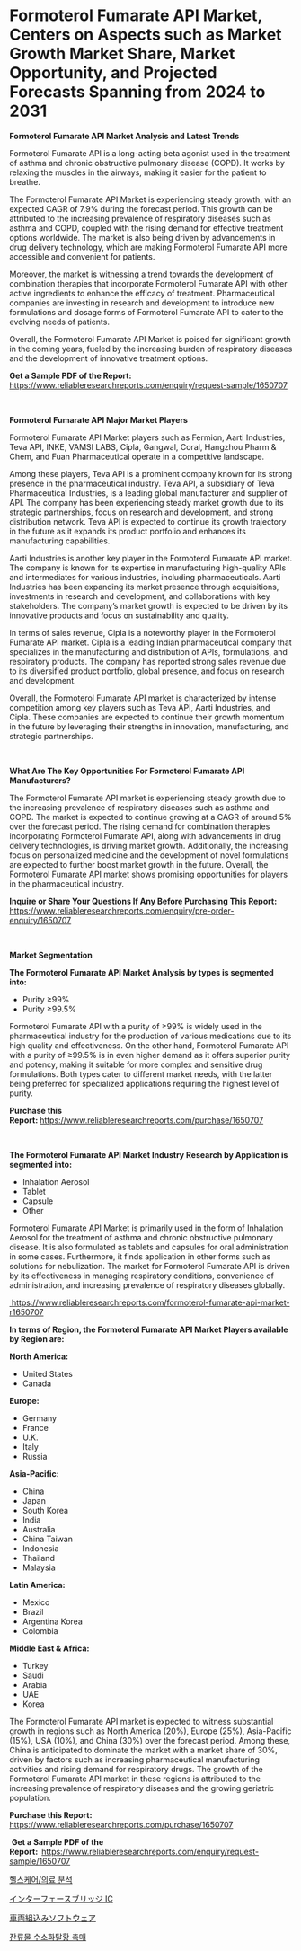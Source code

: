 <p><h1>Formoterol Fumarate API Market, Centers on Aspects such as Market Growth Market Share, Market Opportunity, and Projected Forecasts Spanning from 2024 to 2031</h1></p><p><strong>Formoterol Fumarate API Market Analysis and Latest Trends</strong></p>
<p><p>Formoterol Fumarate API is a long-acting beta agonist used in the treatment of asthma and chronic obstructive pulmonary disease (COPD). It works by relaxing the muscles in the airways, making it easier for the patient to breathe.</p><p>The Formoterol Fumarate API Market is experiencing steady growth, with an expected CAGR of 7.9% during the forecast period. This growth can be attributed to the increasing prevalence of respiratory diseases such as asthma and COPD, coupled with the rising demand for effective treatment options worldwide. The market is also being driven by advancements in drug delivery technology, which are making Formoterol Fumarate API more accessible and convenient for patients.</p><p>Moreover, the market is witnessing a trend towards the development of combination therapies that incorporate Formoterol Fumarate API with other active ingredients to enhance the efficacy of treatment. Pharmaceutical companies are investing in research and development to introduce new formulations and dosage forms of Formoterol Fumarate API to cater to the evolving needs of patients.</p><p>Overall, the Formoterol Fumarate API Market is poised for significant growth in the coming years, fueled by the increasing burden of respiratory diseases and the development of innovative treatment options.</p></p>
<p><strong>Get a Sample PDF of the Report:&nbsp;</strong> <a href="https://www.reliableresearchreports.com/enquiry/request-sample/1650707">https://www.reliableresearchreports.com/enquiry/request-sample/1650707</a></p>
<p>&nbsp;</p>
<p><strong>Formoterol Fumarate API Major Market Players</strong></p>
<p><p>Formoterol Fumarate API Market players such as Fermion, Aarti Industries, Teva API, INKE, VAMSI LABS, Cipla, Gangwal, Coral, Hangzhou Pharm & Chem, and Fuan Pharmaceutical operate in a competitive landscape. </p><p>Among these players, Teva API is a prominent company known for its strong presence in the pharmaceutical industry. Teva API, a subsidiary of Teva Pharmaceutical Industries, is a leading global manufacturer and supplier of API. The company has been experiencing steady market growth due to its strategic partnerships, focus on research and development, and strong distribution network. Teva API is expected to continue its growth trajectory in the future as it expands its product portfolio and enhances its manufacturing capabilities.</p><p>Aarti Industries is another key player in the Formoterol Fumarate API market. The company is known for its expertise in manufacturing high-quality APIs and intermediates for various industries, including pharmaceuticals. Aarti Industries has been expanding its market presence through acquisitions, investments in research and development, and collaborations with key stakeholders. The company’s market growth is expected to be driven by its innovative products and focus on sustainability and quality.</p><p>In terms of sales revenue, Cipla is a noteworthy player in the Formoterol Fumarate API market. Cipla is a leading Indian pharmaceutical company that specializes in the manufacturing and distribution of APIs, formulations, and respiratory products. The company has reported strong sales revenue due to its diversified product portfolio, global presence, and focus on research and development.</p><p>Overall, the Formoterol Fumarate API market is characterized by intense competition among key players such as Teva API, Aarti Industries, and Cipla. These companies are expected to continue their growth momentum in the future by leveraging their strengths in innovation, manufacturing, and strategic partnerships.</p></p>
<p>&nbsp;</p>
<p><strong>What Are The Key Opportunities For Formoterol Fumarate API Manufacturers?</strong></p>
<p><p>The Formoterol Fumarate API market is experiencing steady growth due to the increasing prevalence of respiratory diseases such as asthma and COPD. The market is expected to continue growing at a CAGR of around 5% over the forecast period. The rising demand for combination therapies incorporating Formoterol Fumarate API, along with advancements in drug delivery technologies, is driving market growth. Additionally, the increasing focus on personalized medicine and the development of novel formulations are expected to further boost market growth in the future. Overall, the Formoterol Fumarate API market shows promising opportunities for players in the pharmaceutical industry.</p></p>
<p><strong>Inquire or Share Your Questions If Any Before Purchasing This Report:</strong> <a href="https://www.reliableresearchreports.com/enquiry/pre-order-enquiry/1650707">https://www.reliableresearchreports.com/enquiry/pre-order-enquiry/1650707</a></p>
<p>&nbsp;</p>
<p><strong>Market Segmentation</strong></p>
<p><strong>The Formoterol Fumarate API Market Analysis by types is segmented into:</strong></p>
<p><ul><li>Purity ≥99%</li><li>Purity ≥99.5%</li></ul></p>
<p><p>Formoterol Fumarate API with a purity of ≥99% is widely used in the pharmaceutical industry for the production of various medications due to its high quality and effectiveness. On the other hand, Formoterol Fumarate API with a purity of ≥99.5% is in even higher demand as it offers superior purity and potency, making it suitable for more complex and sensitive drug formulations. Both types cater to different market needs, with the latter being preferred for specialized applications requiring the highest level of purity.</p></p>
<p><strong>Purchase this Report:&nbsp;</strong><a href="https://www.reliableresearchreports.com/purchase/1650707">https://www.reliableresearchreports.com/purchase/1650707</a></p>
<p>&nbsp;</p>
<p><strong>The Formoterol Fumarate API Market Industry Research by Application is segmented into:</strong></p>
<p><ul><li>Inhalation Aerosol</li><li>Tablet</li><li>Capsule</li><li>Other</li></ul></p>
<p><p>Formoterol Fumarate API Market is primarily used in the form of Inhalation Aerosol for the treatment of asthma and chronic obstructive pulmonary disease. It is also formulated as tablets and capsules for oral administration in some cases. Furthermore, it finds application in other forms such as solutions for nebulization. The market for Formoterol Fumarate API is driven by its effectiveness in managing respiratory conditions, convenience of administration, and increasing prevalence of respiratory diseases globally.</p></p>
<p><a href="https://www.reliableresearchreports.com/formoterol-fumarate-api-market-r1650707">&nbsp;https://www.reliableresearchreports.com/formoterol-fumarate-api-market-r1650707</a></p>
<p><strong>In terms of Region, the Formoterol Fumarate API Market Players available by Region are:</strong></p>
<p>
    <p> <strong> North America: </strong>
        <ul>
            <li>United States</li>
            <li>Canada</li>
        </ul>
        </p> 
    <p> <strong> Europe: </strong>
        <ul>
            <li>Germany</li>
            <li>France</li>
            <li>U.K.</li>
            <li>Italy</li>
            <li>Russia</li>
        </ul>
        </p> 
    <p> <strong> Asia-Pacific: </strong>
        <ul>
            <li>China</li>
            <li>Japan</li>
            <li>South Korea</li>
            <li>India</li>
            <li>Australia</li>
            <li>China Taiwan</li>
            <li>Indonesia</li>
            <li>Thailand</li>
            <li>Malaysia</li>
        </ul>
        </p> 
    <p> <strong> Latin America: </strong>
        <ul>
            <li>Mexico</li>
            <li>Brazil</li>
            <li>Argentina Korea</li>
            <li>Colombia</li>
        </ul>
        </p> 
    <p> <strong> Middle East & Africa: </strong>
        <ul>
            <li>Turkey</li>
            <li>Saudi</li>
            <li>Arabia</li>
            <li>UAE</li>
            <li>Korea</li>
        </ul>
    </p>
    </p>
<p><p>The Formoterol Fumarate API market is expected to witness substantial growth in regions such as North America (20%), Europe (25%), Asia-Pacific (15%), USA (10%), and China (30%) over the forecast period. Among these, China is anticipated to dominate the market with a market share of 30%, driven by factors such as increasing pharmaceutical manufacturing activities and rising demand for respiratory drugs. The growth of the Formoterol Fumarate API market in these regions is attributed to the increasing prevalence of respiratory diseases and the growing geriatric population.</p></p>
<p><strong>Purchase this Report: </strong><a href="https://www.reliableresearchreports.com/purchase/1650707">https://www.reliableresearchreports.com/purchase/1650707</a></p>
<p>&nbsp;<strong>Get a Sample PDF of the Report:&nbsp;&nbsp;</strong><a href="https://www.reliableresearchreports.com/enquiry/request-sample/1650707">https://www.reliableresearchreports.com/enquiry/request-sample/1650707</a></p>
<p><strong></strong></p>
<p><p><a href="https://medium.com/@douglasvasquez626/%EA%B1%B4%EA%B0%95-%EC%9D%98%EB%A3%8C-%EB%B6%84%EC%84%9D-%EC%8B%9C%EC%9E%A5-%EC%A0%84%EB%A7%9D-%EC%82%B0%EC%97%85-%EC%A0%84%EB%A7%9D-%EB%B0%8F-%EC%98%88%EC%B8%A1-2024%EB%85%84%EB%B6%80%ED%84%B0-2031%EB%85%84%EA%B9%8C%EC%A7%80-ca47b71562c6">헬스케어/의료 분석</a></p><p><a href="https://github.com/Alenaieme/Market-Research-Report-List-1/blob/main/756511094417.md">インターフェースブリッジ IC</a></p><p><a href="https://github.com/klon646/Market-Research-Report-List-1/blob/main/435645894416.md">車両組込みソフトウェア</a></p><p><a href="https://medium.com/@snake68678/%EC%9E%94%EB%A5%98-%EA%B0%80%EC%88%98%ED%99%94%EA%B7%9C%EC%86%8C-%EC%A0%9C%EA%B1%B0-%EC%B4%89%EB%A7%A4-%EC%8B%9C%EC%9E%A5-2031%EB%85%84%EA%B9%8C%EC%A7%80%EC%9D%98-%EB%8F%99%ED%96%A5-%EC%98%88%EC%B8%A1-%EB%B0%8F-%EA%B2%BD%EC%9F%81-%EB%B6%84%EC%84%9D-9193776a8229">잔류물 수소화탈황 촉매</a></p></p>
